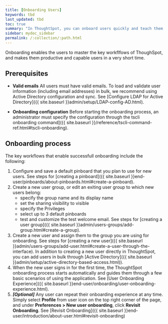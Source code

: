 ```yaml
---
title: [Onboarding Users]
keywords: tbd
last_updated: tbd
toc: true
summary: "In ThoughtSpot, you can onboard users quickly and teach them how to use the application quickly and efficiently."
sidebar: mydoc_sidebar
permalink: /:collection/:path.html
---
```


Onboarding enables the users to master the key workflfows of ThoughSpot, and makes them productive and capable users in a very short time.

## Prerequisites ##

- **Valid emails**  All users must have valid emails. To load and validate user information (including email addresses) in bulk, we recommend using Active Directory configuration and sync. See [Configure LDAP for Active Directory]({{ site.baseurl }}admin/setup/LDAP-config-AD.html).

- **Onboarding configuration**  Before starting the onboarding process, an administrator must specify the configuration through the tscli onboarding command]({{ site.baseurl }}/reference/tscli-command-ref.html#tscli-onboarding).


## Onboarding process ##

The key workflows that enable successfull onboarding include the following:

1. Configure and save a default pinboard that you plan to use for new users.
   See steps for [creating a pinboard]({{ site.baseurl }}end-user/pinboards/about-pinboards.html#create-a-pinboard).
2. Create a new user group, or edit an exiting user group to which new users belong:
   - specify the group name and its display name
   - set the sharing visibility to visible
   - specify the Privileges
   - select up to 3 default pinboards
   - test and customize the test welcome email.
   See steps for [creating a user group]({{ site.baseurl }}admin/users-groups/add-group.html#create-a-group).
3. Create a new user and assign them to the group you are using for onboarding. See steps for [creating a new user]({{ site.baseurl }}admin/users-groups/add-user.html#create-a-user-through-the-interface).
   In addition to creating a new user directly in ThoughtSpot, you can add users in bulk through [Active Directory]({{ site.baseurl }}admin/setup/active-directory-based-access.html)).
4. When the new user signs in for the first time, the ThoughtSpot onboarding process starts automatically and guides them through a few basic scenarios of using the application.
   See [User Onboarding Experience]({{ site.baseurl }}end-user/onboarding/user-onboarding-experience.html).
5. ***\[Optional\]*** Any user can repeat their onboarding experience at any time. Simply select **Profile** from user icon on the top right corner of the page, and under **Preferences > New user onboarding**, click **Revisit Onboarding**.
   See [Revisit Onboarding]({{ site.baseurl }}end-user/introduction/about-user.html#revisit-onboarding)

<!--1. Create a pinboard with a couple of visualizations.
2. Share the pinboard and all the data sources used to create the pinboard with a group they belong to, such as the analyst group.
3. Edit the group, and assign the make the newly created pinboard the default pinboard for that group.
4. Create a new user, and assign the user to the same group.
5. Sign in as the new user, and be guided through the onboarding process.-->
